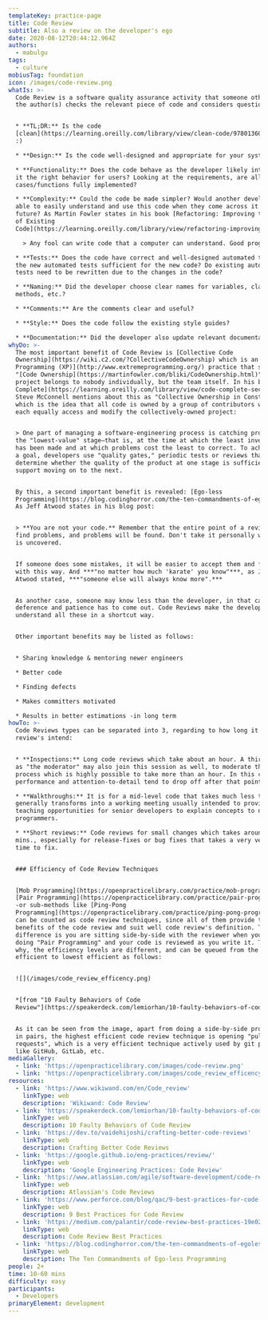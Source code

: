 ```yaml
---
templateKey: practice-page
title: Code Review
subtitle: Also a review on the developer's ego
date: 2020-08-12T20:44:12.964Z
authors:
  - mabulgu
tags:
  - culture
mobiusTag: foundation
icon: /images/code-review.png
whatIs: >-
  Code Review is a software quality assurance activity that someone other than
  the author(s) checks the relevant piece of code and considers questions like:


  * **TL;DR:** Is the code
  [clean](https://learning.oreilly.com/library/view/clean-code/9780136083238/)?
  :)

  * **Design:** Is the code well-designed and appropriate for your system?

  * **Functionality:** Does the code behave as the developer likely intended? Is
  it the right behavior for users? Looking at the requirements, are all
  cases/functions fully implemented?

  * **Complexity:** Could the code be made simpler? Would another developer be
  able to easily understand and use this code when they come across it in the
  future? As Martin Fowler states in his book [Refactoring: Improving the Design
  of Existing
  Code](https://learning.oreilly.com/library/view/refactoring-improving-the/9780134757681/):

    > Any fool can write code that a computer can understand. Good programmers write code that humans can understand.

  * **Tests:** Does the code have correct and well-designed automated tests? Are
  the new automated tests sufficient for the new code? Do existing automated
  tests need to be rewritten due to the changes in the code?

  * **Naming:** Did the developer choose clear names for variables, classes,
  methods, etc.?

  * **Comments:** Are the comments clear and useful?

  * **Style:** Does the code follow the existing style guides?

  * **Documentation:** Did the developer also update relevant documentation?
whyDo: >-
  The most important benefit of Code Review is [Collective Code
  Ownership](https://wiki.c2.com/?CollectiveCodeOwnership) which is an [eXtreme
  Programming (XP)](http://www.extremeprogramming.org/) practice that states the
  "[Code Ownership](https://martinfowler.com/bliki/CodeOwnership.html)" of any
  project belongs to nobody individually, but the team itself. In his book [Code
  Complete](https://learning.oreilly.com/library/view/code-complete-second/0735619670/),
  Steve McConnell mentions about this as "Collective Ownership in Construction"
  which is the idea that all code is owned by a group of contributors who can
  each equally access and modify the collectively-owned project:


  > One part of managing a software-engineering process is catching problems at
  the "lowest-value" stage—that is, at the time at which the least investment
  has been made and at which problems cost the least to correct. To achieve such
  a goal, developers use "quality gates," periodic tests or reviews that
  determine whether the quality of the product at one stage is sufficient to
  support moving on to the next.


  By this, a second important benefit is revealed: [Ego-less
  Programming](https://blog.codinghorror.com/the-ten-commandments-of-egoless-programming/).
  As Jeff Atwood states in his blog post:


  > **You are not your code.** Remember that the entire point of a review is to
  find problems, and problems will be found. Don't take it personally when one
  is uncovered.


  If someone does some mistakes, it will be easier to accept them and fix them
  with this way. And ***"no matter how much 'karate' you know"***, as Jeff
  Atwood stated, ***"someone else will always know more".***


  As another case, someone may know less than the developer, in that case both
  deference and patience has to come out. Code Reviews make the developers
  understand all these in a shortcut way.


  Other important benefits may be listed as follows:


  * Sharing knowledge & mentoring newer engineers

  * Better code

  * Finding defects

  * Makes committers motivated

  * Results in better estimations -in long term
howTo: >-
  Code Reviews types can be separated into 3, regarding to how long it takes and
  review's intend:


  * **Inspections:** Long code reviews which take about an hour. A third person
  as "the moderator" may also join this session as well, to moderate the review
  process which is highly possible to take more than an hour. In this case
  performance and attention-to-detail tend to drop off after that point.

  * **Walkthroughs:** It is for a mid-level code that takes much less time that
  generally transforms into a working meeting usually intended to provide
  teaching opportunities for senior developers to explain concepts to newer
  programmers.

  * **Short reviews:** Code reviews for small changes which takes around 10
  mins., especially for release-fixes or bug fixes that takes a very very short
  time to fix.


  ### Efficiency of Code Review Techniques


  [Mob Programming](https://openpracticelibrary.com/practice/mob-programming/),
  [Pair Programming](https://openpracticelibrary.com/practice/pair-programming/)
  -or sub-methods like [Ping-Pong
  Programming](https://openpracticelibrary.com/practice/ping-pong-programming/)-
  can be counted as code review techniques, since all of them provide the
  benefits of the code review and suit well code review's definition. The only
  difference is you are sitting side-by-side with the reviewer when you are
  doing "Pair Programming" and your code is reviewed as you write it. That's
  why, the efficiency levels are different, and can be queued from the highest
  efficient to lowest efficient as follows:


  ![](/images/code_review_efficency.png)


  *[from "10 Faulty Behaviors of Code
  Review"](https://speakerdeck.com/lemiorhan/10-faulty-behaviors-of-code-review?slide=7)*


  As it can be seen from the image, apart from doing a side-by-side programming
  in pairs, the highest efficient code review technique is opening "pull
  requests", which is a very efficient technique actively used by git providers
  like GitHub, GitLab, etc.
mediaGallery:
  - link: 'https://openpracticelibrary.com/images/code-review.png'
  - link: 'https://openpracticelibrary.com/images/code_review_efficency.png'
resources:
  - link: 'https://www.wikiwand.com/en/Code_review'
    linkType: web
    description: 'Wikiwand: Code Review'
  - link: 'https://speakerdeck.com/lemiorhan/10-faulty-behaviors-of-code-review'
    linkType: web
    description: 10 Faulty Behaviors of Code Review
  - link: 'https://dev.to/vaidehijoshi/crafting-better-code-reviews'
    linkType: web
    description: Crafting Better Code Reviews
  - link: 'https://google.github.io/eng-practices/review/'
    linkType: web
    description: 'Google Engineering Practices: Code Review'
  - link: 'https://www.atlassian.com/agile/software-development/code-reviews'
    linkType: web
    description: Atlassian's Code Reviews
  - link: 'https://www.perforce.com/blog/qac/9-best-practices-for-code-review'
    linkType: web
    description: 9 Best Practices for Code Review
  - link: 'https://medium.com/palantir/code-review-best-practices-19e02780015f'
    linkType: web
    description: Code Review Best Practices
  - link: 'https://blog.codinghorror.com/the-ten-commandments-of-egoless-programming/'
    linkType: web
    description: The Ten Commandments of Ego-less Programming
people: 2+
time: 10-60 mins
difficulty: easy
participants:
  - Developers
primaryElement: development
---
```

